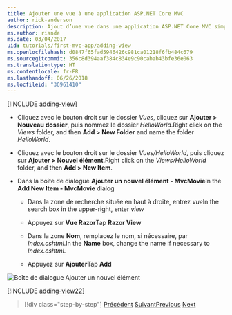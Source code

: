 ```yaml
---
title: Ajouter une vue à une application ASP.NET Core MVC
author: rick-anderson
description: Ajout d’une vue dans une application ASP.NET Core MVC simple
ms.author: riande
ms.date: 03/04/2017
uid: tutorials/first-mvc-app/adding-view
ms.openlocfilehash: d0847f65fad5946426c981ca01218f6fb484c679
ms.sourcegitcommit: 356c8d394aaf384c834e9c90cabab43bfe36e063
ms.translationtype: HT
ms.contentlocale: fr-FR
ms.lasthandoff: 06/26/2018
ms.locfileid: "36961410"
---
```

[!INCLUDE [adding-view](../../includes/mvc-intro/adding_view1.md)]

* <span data-ttu-id="2c68b-103">Cliquez avec le bouton droit sur le dossier *Vues*, cliquez sur **Ajouter > Nouveau dossier**, puis nommez le dossier *HelloWorld*.</span><span class="sxs-lookup"><span data-stu-id="2c68b-103">Right click on the *Views* folder, and then **Add > New Folder** and name the folder *HelloWorld*.</span></span>

* <span data-ttu-id="2c68b-104">Cliquez avec le bouton droit sur le dossier *Vues/HelloWorld*, puis cliquez sur **Ajouter > Nouvel élément**.</span><span class="sxs-lookup"><span data-stu-id="2c68b-104">Right click on the *Views/HelloWorld* folder, and then **Add > New Item**.</span></span>

* <span data-ttu-id="2c68b-105">Dans la boîte de dialogue **Ajouter un nouvel élément - MvcMovie**</span><span class="sxs-lookup"><span data-stu-id="2c68b-105">In the **Add New Item - MvcMovie** dialog</span></span>

  * <span data-ttu-id="2c68b-106">Dans la zone de recherche située en haut à droite, entrez *vue*</span><span class="sxs-lookup"><span data-stu-id="2c68b-106">In the search box in the upper-right, enter *view*</span></span>

  * <span data-ttu-id="2c68b-107">Appuyez sur **Vue Razor**</span><span class="sxs-lookup"><span data-stu-id="2c68b-107">Tap **Razor View**</span></span>

  * <span data-ttu-id="2c68b-108">Dans la zone **Nom**, remplacez le nom, si nécessaire, par *Index.cshtml*.</span><span class="sxs-lookup"><span data-stu-id="2c68b-108">In the **Name** box, change the name if necessary to *Index.cshtml*.</span></span>

  * <span data-ttu-id="2c68b-109">Appuyez sur **Ajouter**</span><span class="sxs-lookup"><span data-stu-id="2c68b-109">Tap **Add**</span></span>

![Boîte de dialogue Ajouter un nouvel élément](adding-view/_static/add_view.png)

[!INCLUDE [adding-view22](../../includes/mvc-intro/adding_view2.md)]

> [!div class="step-by-step"]
> <span data-ttu-id="2c68b-111">[Précédent](adding-controller.md)
> [Suivant](adding-model.md)</span><span class="sxs-lookup"><span data-stu-id="2c68b-111">[Previous](adding-controller.md)
[Next](adding-model.md)</span></span>

